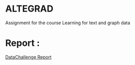 # ALTEGRAD
Assignment for the course Learning for text and graph data 


# Report : 
[DataChallenge Report](https://www.overleaf.com/8326163vhybzkjqgnbk#/29494178/)
